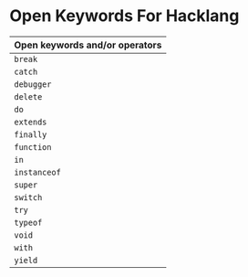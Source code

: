 # Open Keywords For Hacklang

| **Open keywords and/or operators**
| ------------------------------------------------------------------ |
| `break` |
| `catch` |
| `debugger` |
| `delete` |
| `do` |
| `extends` |
| `finally` |
| `function` |
| `in` |
| `instanceof`|
| `super` |
| `switch` |
| `try` |
| `typeof` |
| `void` |
| `with` |
| `yield` |
